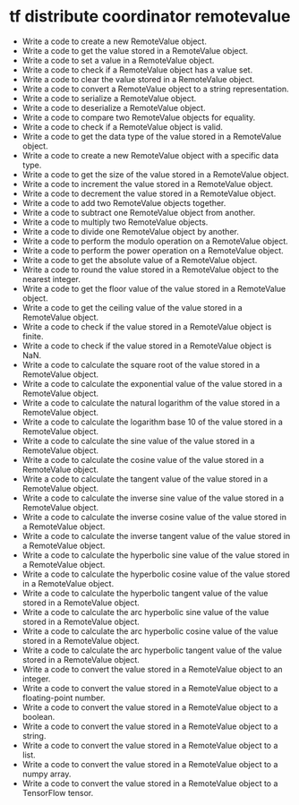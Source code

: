 # tf distribute coordinator remotevalue

- Write a code to create a new RemoteValue object.
- Write a code to get the value stored in a RemoteValue object.
- Write a code to set a value in a RemoteValue object.
- Write a code to check if a RemoteValue object has a value set.
- Write a code to clear the value stored in a RemoteValue object.
- Write a code to convert a RemoteValue object to a string representation.
- Write a code to serialize a RemoteValue object.
- Write a code to deserialize a RemoteValue object.
- Write a code to compare two RemoteValue objects for equality.
- Write a code to check if a RemoteValue object is valid.
- Write a code to get the data type of the value stored in a RemoteValue object.
- Write a code to create a new RemoteValue object with a specific data type.
- Write a code to get the size of the value stored in a RemoteValue object.
- Write a code to increment the value stored in a RemoteValue object.
- Write a code to decrement the value stored in a RemoteValue object.
- Write a code to add two RemoteValue objects together.
- Write a code to subtract one RemoteValue object from another.
- Write a code to multiply two RemoteValue objects.
- Write a code to divide one RemoteValue object by another.
- Write a code to perform the modulo operation on a RemoteValue object.
- Write a code to perform the power operation on a RemoteValue object.
- Write a code to get the absolute value of a RemoteValue object.
- Write a code to round the value stored in a RemoteValue object to the nearest integer.
- Write a code to get the floor value of the value stored in a RemoteValue object.
- Write a code to get the ceiling value of the value stored in a RemoteValue object.
- Write a code to check if the value stored in a RemoteValue object is finite.
- Write a code to check if the value stored in a RemoteValue object is NaN.
- Write a code to calculate the square root of the value stored in a RemoteValue object.
- Write a code to calculate the exponential value of the value stored in a RemoteValue object.
- Write a code to calculate the natural logarithm of the value stored in a RemoteValue object.
- Write a code to calculate the logarithm base 10 of the value stored in a RemoteValue object.
- Write a code to calculate the sine value of the value stored in a RemoteValue object.
- Write a code to calculate the cosine value of the value stored in a RemoteValue object.
- Write a code to calculate the tangent value of the value stored in a RemoteValue object.
- Write a code to calculate the inverse sine value of the value stored in a RemoteValue object.
- Write a code to calculate the inverse cosine value of the value stored in a RemoteValue object.
- Write a code to calculate the inverse tangent value of the value stored in a RemoteValue object.
- Write a code to calculate the hyperbolic sine value of the value stored in a RemoteValue object.
- Write a code to calculate the hyperbolic cosine value of the value stored in a RemoteValue object.
- Write a code to calculate the hyperbolic tangent value of the value stored in a RemoteValue object.
- Write a code to calculate the arc hyperbolic sine value of the value stored in a RemoteValue object.
- Write a code to calculate the arc hyperbolic cosine value of the value stored in a RemoteValue object.
- Write a code to calculate the arc hyperbolic tangent value of the value stored in a RemoteValue object.
- Write a code to convert the value stored in a RemoteValue object to an integer.
- Write a code to convert the value stored in a RemoteValue object to a floating-point number.
- Write a code to convert the value stored in a RemoteValue object to a boolean.
- Write a code to convert the value stored in a RemoteValue object to a string.
- Write a code to convert the value stored in a RemoteValue object to a list.
- Write a code to convert the value stored in a RemoteValue object to a numpy array.
- Write a code to convert the value stored in a RemoteValue object to a TensorFlow tensor.